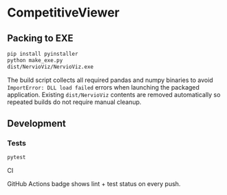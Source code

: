 # CompetitiveViewer


## Packing to EXE

```bash
pip install pyinstaller
python make_exe.py
dist/NervioViz/NervioViz.exe
```
The build script collects all required pandas and numpy binaries to avoid
``ImportError: DLL load failed`` errors when launching the packaged
application.
Existing ``dist/NervioViz`` contents are removed automatically so repeated
builds do not require manual cleanup.

## Development

### Tests
```bash
pytest
```

CI

GitHub Actions badge shows lint + test status on every push.

